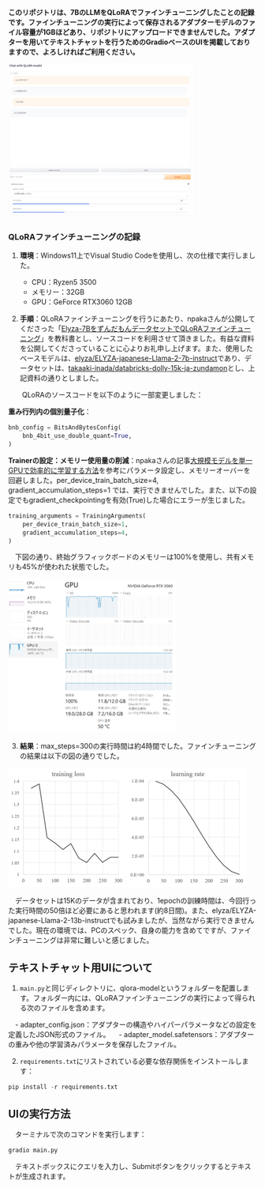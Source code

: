**このリポジトリは、7BのLLMをQLoRAでファインチューニングしたことの記録です。ファインチューニングの実行によって保存されるアダプターモデルのファイル容量が1GBほどあり、リポジトリにアップロードできませんでした。アダプターを用いてテキストチャットを行うためのGradioベースのUIを掲載しておりますので、よろしければご利用ください。**

![Fig1](Fig1.png)


### QLoRAファインチューニングの記録

1. **環境**：Windows11上でVisual Studio Codeを使用し、次の仕様で実行しました。
   - CPU：Ryzen5 3500
   - メモリー：32GB
   - GPU：GeForce RTX3060 12GB

2. **手順**：QLoRAファインチューニングを行うにあたり、npakaさんが公開してくださった「[Elyza-7BをずんだもんデータセットでQLoRAファインチューニング](https://wandb.ai/npaka3/qlora-zundamon/reports/Elyza-7B-QLoRA---Vmlldzo2MDk3MzYw)」を教科書とし、ソースコードを利用させて頂きました。有益な資料を公開してくださっていることに心よりお礼申し上げます。また、使用したベースモデルは、[elyza/ELYZA-japanese-Llama-2-7b-instruct](https://huggingface.co/elyza/ELYZA-japanese-Llama-2-7b-instruct)であり、データセットは、[takaaki-inada/databricks-dolly-15k-ja-zundamon](https://huggingface.co/datasets/takaaki-inada/databricks-dolly-15k-ja-zundamon)とし、上記資料の通りとしました。

　　QLoRAのソースコードを以下のように一部変更しました：

**重み行列内の個別量子化**：

```python
bnb_config = BitsAndBytesConfig(
    bnb_4bit_use_double_quant=True, 
)
```

**Trainerの設定：メモリー使用量の削減**：npakaさんの記事[大規模モデルを単一GPUで効率的に学習する方法](https://note.com/npaka/n/n04c493394e07)を参考にパラメータ設定し、メモリーオーバーを回避しました。per_device_train_batch_size=4, gradient_accumulation_steps=1 では、実行できませんでした。また、以下の設定でもgradient_checkpointingを有効(True)した場合にエラーが生じました。

```python
training_arguments = TrainingArguments(
    per_device_train_batch_size=1,
    gradient_accumulation_steps=4,
)
```

　下図の通り、終始グラフィックボードのメモリーは100%を使用し、共有メモリも45%が使われた状態でした。

![Fig2](Fig2.png)


3. **結果**：max_steps=300の実行時間は約4時間でした。ファインチューニングの結果は以下の図の通りでした。

![Fig3](Fig3.png)


　データセットは15Kのデータが含まれており、1epochの訓練時間は、今回行った実行時間の50倍ほど必要にあると思われます(約8日間)。また、elyza/ELYZA-japanese-Llama-2-13b-instructでも試みましたが、当然ながら実行できませんでした。現在の環境では、PCのスペック、自身の能力を含めてですが、ファインチューニングは非常に難しいと感じました。


## テキストチャット用UIについて

1. `main.py`と同じディレクトリに、qlora-modelというフォルダーを配置します。フォルダー内には、QLoRAファインチューニングの実行によって得られる次のファイルを含めます。

　- adapter_config.json：アダプターの構造やハイパーパラメータなどの設定を定義したJSON形式のファイル。
　- adapter_model.safetensors：アダプターの重みや他の学習済みパラメータを保存したファイル。

2. `requirements.txt`にリストされている必要な依存関係をインストールします：

```python
pip install -r requirements.txt
```

## UIの実行方法
　ターミナルで次のコマンドを実行します：

```python
gradio main.py
```

　テキストボックスにクエリを入力し、Submitボタンをクリックするとテキストが生成されます。
